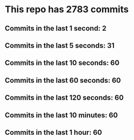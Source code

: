 # This repo has 2783 commits

## Commits in the last 1 second: 2
## Commits in the last 5 seconds: 31
## Commits in the last 10 seconds: 60
## Commits in the last 60 seconds: 60
## Commits in the last 120 seconds: 60
## Commits in the last 10 minutes: 60
## Commits in the last 1 hour: 60
